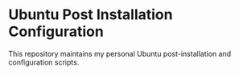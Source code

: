 # Ubuntu Post Installation Configuration

This repository maintains my personal Ubuntu post-installation and configuration scripts.

